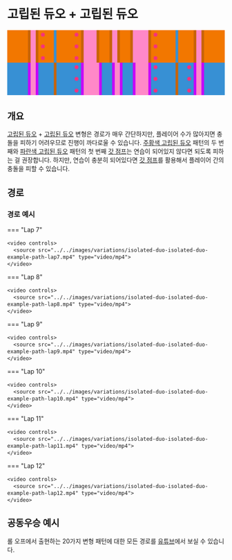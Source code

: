 # 고립된 듀오 + 고립된 듀오

![Isolated Duo + Isolated Duo](../images/variations/isolated-duo-isolated-duo.jpg)

## 개요

[고립된 듀오](../rolls/isolated-duo.md#주황색-패턴) + [고립된 듀오](../rolls/isolated-duo.md#파란색-패턴) 변형은 경로가 매우 간단하지만, 플레이어 수가 많아지면 충돌을 피하기 어려우므로 진행이 까다로울 수 있습니다. [주황색 고립된 듀오](../rolls/isolated-duo.md#주황색-패턴) 패턴의 두 번째와 [파란색 고립된 듀오](../rolls/isolated-duo.md#파란색-패턴) 패턴의 첫 번째 [갓 점프](../advanced/isolated-duo-god-jumps.md)는 연습이 되어있지 않다면 되도록 피하는 걸 권장합니다. 하지만, 연습이 충분히 되어있다면 [갓 점프](../advanced/isolated-duo-god-jumps.md)를 활용해서 플레이어 간의 충돌을 피할 수 있습니다.

## 경로

### 경로 예시

=== "Lap 7"

    <video controls>
      <source src="../../images/variations/isolated-duo-isolated-duo-example-path-lap7.mp4" type="video/mp4">
    </video>

=== "Lap 8"

    <video controls>
      <source src="../../images/variations/isolated-duo-isolated-duo-example-path-lap8.mp4" type="video/mp4">
    </video>

=== "Lap 9"

    <video controls>
      <source src="../../images/variations/isolated-duo-isolated-duo-example-path-lap9.mp4" type="video/mp4">
    </video>

=== "Lap 10"

    <video controls>
      <source src="../../images/variations/isolated-duo-isolated-duo-example-path-lap10.mp4" type="video/mp4">
    </video>

=== "Lap 11"

    <video controls>
      <source src="../../images/variations/isolated-duo-isolated-duo-example-path-lap11.mp4" type="video/mp4">
    </video>

=== "Lap 12"

    <video controls>
      <source src="../../images/variations/isolated-duo-isolated-duo-example-path-lap12.mp4" type="video/mp4">
    </video>

## 공동우승 예시

롤 오프에서 출현하는 20가지 변형 패턴에 대한 모든 경로를 [유튜브](https://www.youtube.com/playlist?list=PLG_QNSp9ZgJLWYSNl4vY26VJCZeOQHO1F)에서 보실 수 있습니다.
